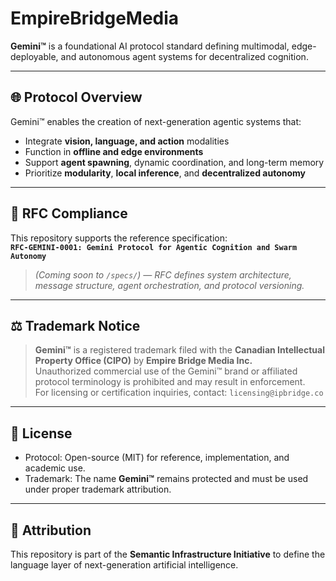 # EmpireBridgeMedia

**Gemini™** is a foundational AI protocol standard defining multimodal, edge-deployable, and autonomous agent systems for decentralized cognition.

---

## 🌐 Protocol Overview

Gemini™ enables the creation of next-generation agentic systems that:

- Integrate **vision, language, and action** modalities
- Function in **offline and edge environments**
- Support **agent spawning**, dynamic coordination, and long-term memory
- Prioritize **modularity**, **local inference**, and **decentralized autonomy**

---

## 📄 RFC Compliance

This repository supports the reference specification:  
**`RFC-GEMINI-0001: Gemini Protocol for Agentic Cognition and Swarm Autonomy`**  
> *(Coming soon to `/specs/`) — RFC defines system architecture, message structure, agent orchestration, and protocol versioning.*

---

## ⚖️ Trademark Notice

> **Gemini™** is a registered trademark filed with the **Canadian Intellectual Property Office (CIPO)** by **Empire Bridge Media Inc.**  
> Unauthorized commercial use of the Gemini™ brand or affiliated protocol terminology is prohibited and may result in enforcement.  
> For licensing or certification inquiries, contact: `licensing@ipbridge.co`

---

## 📜 License

- Protocol: Open-source (MIT) for reference, implementation, and academic use.
- Trademark: The name **Gemini™** remains protected and must be used under proper trademark attribution.

---

## 🧬 Attribution

This repository is part of the **Semantic Infrastructure Initiative** to define the language layer of next-generation artificial intelligence.
